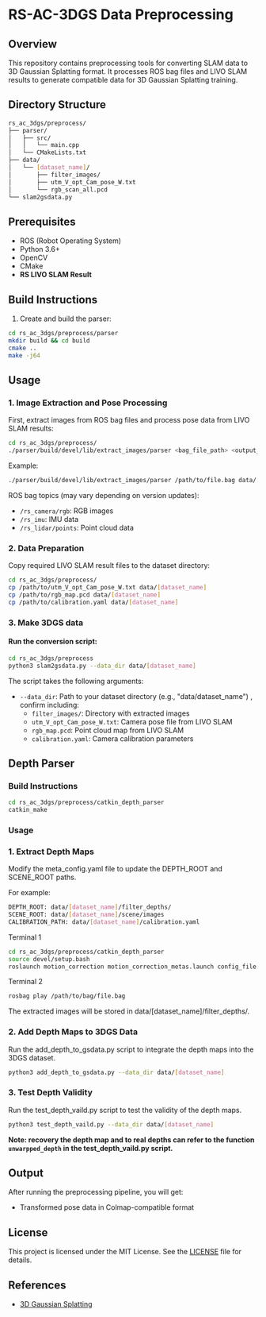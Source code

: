 # RS-AC-3DGS Data Preprocessing

## Overview

This repository contains preprocessing tools for converting SLAM data to 3D Gaussian Splatting format. It processes ROS bag files and LIVO SLAM results to generate compatible data for 3D Gaussian Splatting training.

## Directory Structure

```bash
rs_ac_3dgs/preprocess/
├── parser/
│   ├── src/
│   │   └── main.cpp
│   └── CMakeLists.txt
├── data/
│   └── [dataset_name]/
│       ├── filter_images/
│       ├── utm_V_opt_Cam_pose_W.txt
│       └── rgb_scan_all.pcd
└── slam2gsdata.py
```

## Prerequisites

- ROS (Robot Operating System)
- Python 3.6+
- OpenCV
- CMake
- **RS LIVO SLAM Result**

## Build Instructions

1. Create and build the parser:
```bash
cd rs_ac_3dgs/preprocess/parser
mkdir build && cd build
cmake ..
make -j64
```

## Usage

### 1. Image Extraction and Pose Processing

First, extract images from ROS bag files and process pose data from LIVO SLAM results:

```bash
cd rs_ac_3dgs/preprocess/
./parser/build/devel/lib/extract_images/parser <bag_file_path> <output_image_path> <pose_file_path> <sample_rate>
```

Example:

```bash
./parser/build/devel/lib/extract_images/parser /path/to/file.bag data/[dataset_name]/filter_images /path/to/utm_V_opt_Cam_pose_W.txt 2
```

ROS bag topics (may vary depending on version updates):
- `/rs_camera/rgb`: RGB images
- `/rs_imu`: IMU data  
- `/rs_lidar/points`: Point cloud data

### 2. Data Preparation

Copy required LIVO SLAM result files to the dataset directory:

```bash
cd rs_ac_3dgs/preprocess/
cp /path/to/utm_V_opt_Cam_pose_W.txt data/[dataset_name]
cp /path/to/rgb_map.pcd data/[dataset_name]
cp /path/to/calibration.yaml data/[dataset_name]
```

### 3. Make 3DGS data

#### Run the conversion script:

```bash
cd rs_ac_3dgs/preprocess
python3 slam2gsdata.py --data_dir data/[dataset_name]
```

The script takes the following arguments:
- `--data_dir`: Path to your dataset directory (e.g., "data/dataset_name") ,
confirm including:
  - `filter_images/`: Directory with extracted images
  - `utm_V_opt_Cam_pose_W.txt`: Camera pose file from LIVO SLAM
  - `rgb_map.pcd`: Point cloud map from LIVO SLAM 
  - `calibration.yaml`: Camera calibration parameters

## Depth Parser

### Build Instructions

```bash
cd rs_ac_3dgs/preprocess/catkin_depth_parser
catkin_make
```

### Usage

### 1. Extract Depth Maps
Modify the meta_config.yaml file to update the DEPTH_ROOT and SCENE_ROOT paths.

For example:
```bash
DEPTH_ROOT: data/[dataset_name]/filter_depths/
SCENE_ROOT: data/[dataset_name]/scene/images
CALIBRATION_PATH: data/[dataset_name]/calibration.yaml
```

Terminal 1
```bash
cd rs_ac_3dgs/preprocess/catkin_depth_parser
source devel/setup.bash
roslaunch motion_correction motion_correction_metas.launch config_file:=/media/sti/beac7682-9b6e-492f-8983-5a9832652bca/code_rs/catkin_ws/src/motion_correct/config/meta_004_config.yaml
```

Terminal 2
```bash
rosbag play /path/to/bag/file.bag
```

The extracted images will be stored in data/[dataset_name]/filter_depths/.

### 2. Add Depth Maps to 3DGS Data

Run the add_depth_to_gsdata.py script to integrate the depth maps into the 3DGS dataset.

```bash
python3 add_depth_to_gsdata.py --data_dir data/[dataset_name]
```

### 3. Test Depth Validity

Run the test_depth_vaild.py script to test the validity of the depth maps.

```bash
python3 test_depth_vaild.py --data_dir data/[dataset_name]
```

**Note: recovery the depth map and to real depths can refer to the function `unwarpped_depth` in the test_depth_vaild.py script.**

## Output

After running the preprocessing pipeline, you will get:
- Transformed pose data in Colmap-compatible format

## License

This project is licensed under the MIT License. See the [LICENSE](LICENSE) file for details.

## References

- [3D Gaussian Splatting](https://github.com/graphdeco-inria/gaussian-splatting)


